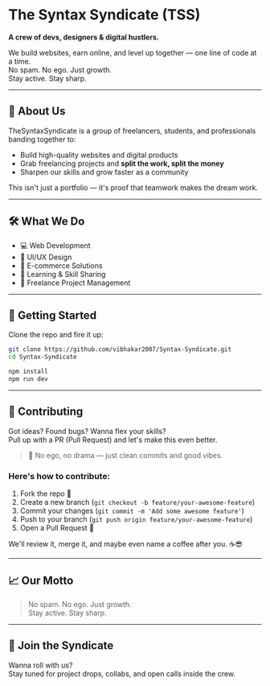 # The Syntax Syndicate (TSS)

**A crew of devs, designers & digital hustlers.**

We build websites, earn online, and level up together — one line of code at a time.  
No spam. No ego. Just growth.  
Stay active. Stay sharp.

---

## 🚀 About Us

TheSyntaxSyndicate is a group of freelancers, students, and professionals banding together to:

- Build high-quality websites and digital products
- Grab freelancing projects and **split the work, split the money**
- Sharpen our skills and grow faster as a community

This isn't just a portfolio — it's proof that teamwork makes the dream work.

---

## 🛠️ What We Do

- 💻 Web Development
- 🎨 UI/UX Design
- 🛒 E-commerce Solutions
- 🧠 Learning & Skill Sharing
- 🤑 Freelance Project Management

---

## 🚀 Getting Started

Clone the repo and fire it up:

```bash
git clone https://github.com/vibhakar2007/Syntax-Syndicate.git
cd Syntax-Syndicate

npm install
npm run dev
```

---

## 🤝 Contributing

Got ideas? Found bugs? Wanna flex your skills?  
Pull up with a PR (Pull Request) and let's make this even better.

> 📢 No ego, no drama — just clean commits and good vibes.

### Here's how to contribute:

1. Fork the repo 🍴
2. Create a new branch (`git checkout -b feature/your-awesome-feature`)
3. Commit your changes (`git commit -m 'Add some awesome feature'`)
4. Push to your branch (`git push origin feature/your-awesome-feature`)
5. Open a Pull Request 🚀

We'll review it, merge it, and maybe even name a coffee after you. ☕😎

---

## 📈 Our Motto

> No spam. No ego. Just growth.  
> Stay active. Stay sharp.

---

## 🤝 Join the Syndicate

Wanna roll with us?  
Stay tuned for project drops, collabs, and open calls inside the crew.
